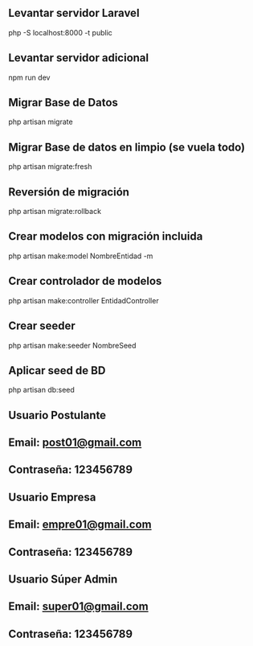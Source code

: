 ## Levantar servidor Laravel
php -S localhost:8000 -t public

## Levantar servidor adicional
npm run dev

## Migrar Base de Datos
php artisan migrate

## Migrar Base de datos en limpio (se vuela todo)
php artisan migrate:fresh

## Reversión de migración
php artisan migrate:rollback

## Crear modelos con migración incluida
php artisan make:model NombreEntidad -m

## Crear controlador de modelos
php artisan make:controller EntidadController

## Crear seeder
php artisan make:seeder NombreSeed

## Aplicar seed de BD
php artisan db:seed

## Usuario Postulante
## Email: post01@gmail.com
## Contraseña: 123456789

## Usuario Empresa
## Email: empre01@gmail.com
## Contraseña: 123456789

## Usuario Súper Admin
## Email: super01@gmail.com
## Contraseña: 123456789